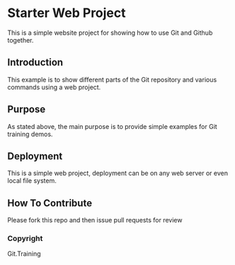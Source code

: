# Starter Web Project

This is a simple website project for showing 
how to use Git and Github together.

## Introduction
This example is to show different parts of the Git repository
and various commands using a web project. 

## Purpose

As stated above, the main purpose is to provide simple examples 
for Git training demos.

## Deployment

This is a simple web project, deployment can be on any web server 
or even local file system.

## How To Contribute

Please fork this repo and then issue pull requests for review

### Copyright

Git.Training